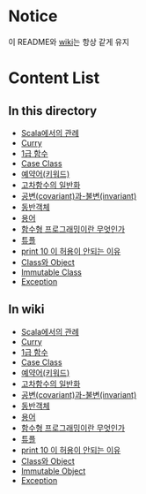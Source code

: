# Notice
  이 README와 [wiki](../../../wiki)는 항상 같게 유지 

# Content List
## In this directory
- [Scala에서의 관례](Scala%20Convention.md)
- [Curry](http://loustler.io/2016/10/30/scala_partial_application/)
- [1급 함수](First%20Class.md)
- [Case Class](Case%20Class.md)
- [예약어(키워드)](keyword.md)
- [고차함수의 일반화](HOF(Higher%20Order%20Function).md)
- [공변(covariant)과-불변(invariant)](convariant%20and%20invariant.md)
- [동반객체](Companion%20Object.md)
- [용어](term.md)
- [함수형 프로그래밍이란 무엇인가](what%20is%20functional%20programming.md)
- [튜플](tuple.md)
- [print 10 이 허용이 안되는 이유](Not%20Allow%20println%2010.md)
- [Class와 Object](Class%20and%20Object.md)
- [Immutable Class](Immutable%20Object.md)
- [Exception](Exception.md)

## In wiki
- [Scala에서의 관례](../../../wiki/Scala에서의-관례)
- [Curry](http://loustler.io/2016/10/30/scala_partial_application/)
- [1급 함수](../../../wiki/First-Class)
- [Case Class](../../../wiki/Case-Class)
- [예약어(키워드)](../../../wiki/keyword)
- [고차함수의 일반화](../../../wiki/고차함수-일반화)
- [공변(covariant)과-불변(invariant)](../../../wiki/공변(covariant)과-불변(invariant))
- [동반객체](../../../wiki/동반-객체)
- [용어](../../../wiki/용어)
- [함수형 프로그래밍이란 무엇인가](../../../wiki/함수형-프로그래밍이란-무엇인가%3F)
- [튜플](../../../wiki/Tuple)
- [print 10 이 허용이 안되는 이유](../../../wiki/println-10-이-허용되지-않는-이유)
- [Class와 Object](../../../wiki/Class-and-Object)
- [Immutable Object](../../../wiki/Immutable-Object)
- [Exception](../../../wiki/Exception)